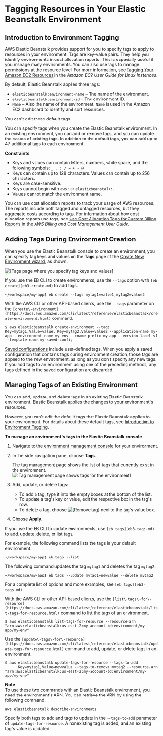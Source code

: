 # Tagging Resources in Your Elastic Beanstalk Environment<a name="using-features.tagging"></a>

## Introduction to Environment Tagging<a name="using-features.tagging.intro"></a>

AWS Elastic Beanstalk provides support for you to specify tags to apply to resources in your environment\. Tags are key\-value pairs\. They help you identify environments in cost allocation reports\. This is especially useful if you manage many environments\. You can also use tags to manage permissions at the resource level\. For more information, see [Tagging Your Amazon EC2 Resources](https://docs.aws.amazon.com/AWSEC2/latest/UserGuide/Using_Tags.html) in the *Amazon EC2 User Guide for Linux Instances*\.

By default, Elastic Beanstalk applies three tags:
+ `elasticbeanstalk:environment-name` – The name of the environment\. 
+ `elasticbeanstalk:environment-id` – The environment ID\.
+ `Name` – Also the name of the environment\. `Name` is used in the Amazon EC2 dashboard to identify and sort resources\.

You can't edit these default tags\.

You can specify tags when you create the Elastic Beanstalk environment\. In an existing environment, you can add or remove tags, and you can update the values of existing tags\. In addition to the default tags, you can add up to 47 additional tags to each environment\.

**Constraints**
+ Keys and values can contain letters, numbers, white space, and the following symbols: `_ . : / = + - @`
+ Keys can contain up to 128 characters\. Values can contain up to 256 characters\.
+ Keys are case\-sensitive\.
+ Keys cannot begin with `aws:` or `elasticbeanstalk:`\.
+ Values cannot match the environment name\.

You can use cost allocation reports to track your usage of AWS resources\. The reports include both tagged and untagged resources, but they aggregate costs according to tags\. For information about how cost allocation reports use tags, see [Use Cost Allocation Tags for Custom Billing Reports](https://docs.aws.amazon.com/awsaccountbilling/latest/aboutv2/allocation.html) in the *AWS Billing and Cost Management User Guide*\.

## Adding Tags During Environment Creation<a name="using-features.tagging.create"></a>

When you use the Elastic Beanstalk console to create an environment, you can specify tag keys and values on the **Tags** page of the [Create New Environment wizard](environments-create-wizard.md), as shown\.

![\[Tags page where you specify tag keys and values\]](http://docs.aws.amazon.com/elasticbeanstalk/latest/dg/images/environment-create-tags.png)

If you use the EB CLI to create environments, use the `--tags` option with `[eb create](eb3-create.md)` to add tags\.

```
~/workspace/my-app$ eb create --tags mytag1=value1,mytag2=value2
```

With the AWS CLI or other API\-based clients, use the `--tags` parameter on the `[create\-environment](https://docs.aws.amazon.com/cli/latest/reference/elasticbeanstalk/create-environment.html)` command\.

```
$ aws elasticbeanstalk create-environment --tags Key=mytag1,Value=value1 Key=mytag2,Value=value2 --application-name my-app --environment-name my-env --cname-prefix my-app --version-label v1 --template-name my-saved-config
```

[Saved configurations](environment-configuration-methods-before.md#configuration-options-before-savedconfig) include user\-defined tags\. When you apply a saved configuration that contains tags during environment creation, those tags are applied to the new environment, as long as you don't specify any new tags\. If you add tags to an environment using one of the preceding methods, any tags defined in the saved configuration are discarded\.

## Managing Tags of an Existing Environment<a name="using-features.tagging.manage"></a>

You can add, update, and delete tags in an existing Elastic Beanstalk environment\. Elastic Beanstalk applies the changes to your environment's resources\.

However, you can't edit the default tags that Elastic Beanstalk applies to your environment\. For details about these default tags, see [Introduction to Environment Tagging](#using-features.tagging.intro)\.

**To manage an environment's tags in the Elastic Beanstalk console**

1. Navigate to the [environment management console](environments-console.md) for your environment\.

1. In the side navigation pane, choose **Tags**\.

   The tag management page shows the list of tags that currently exist in the environment\.  
![\[Tag management page shows tags for the environment\]](http://docs.aws.amazon.com/elasticbeanstalk/latest/dg/images/environment-manage-tags.png)

1. Add, update, or delete tags:
   + To add a tag, type it into the empty boxes at the bottom of the list\.
   + To update a tag's key or value, edit the respective box in the tag's row\.
   + To delete a tag, choose ![\[Remove tag\]](http://docs.aws.amazon.com/elasticbeanstalk/latest/dg/images/x.png) next to the tag's value box\.

1. Choose **Apply**\.

If you use the EB CLI to update environments, use `[eb tags](eb3-tags.md)` to add, update, delete, or list tags\.

For example, the following command lists the tags in your default environment\.

```
~/workspace/my-app$ eb tags --list
```

The following command updates the tag `mytag1` and deletes the tag `mytag2`\.

```
~/workspace/my-app$ eb tags --update mytag1=newvalue --delete mytag2
```

For a complete list of options and more examples, see `[eb tags](eb3-tags.md)`\.

With the AWS CLI or other API\-based clients, use the `[list\-tags\-for\-resource](https://docs.aws.amazon.com/cli/latest/reference/elasticbeanstalk/list-tags-for-resource.html)` command to list the tags of an environment\.

```
$ aws elasticbeanstalk list-tags-for-resource --resource-arn "arn:aws:elasticbeanstalk:us-east-2:my-account-id:environment/my-app/my-env"
```

Use the `[update\-tags\-for\-resource](https://docs.aws.amazon.com/cli/latest/reference/elasticbeanstalk/update-tags-for-resource.html)` command to add, update, or delete tags in an environment\.

```
$ aws elasticbeanstalk update-tags-for-resource --tags-to-add
      Key=mytag1,Value=newvalue --tags-to-remove mytag2 --resource-arn "arn:aws:elasticbeanstalk:us-east-2:my-account-id:environment/my-app/my-env"
```

**Note**  
To use these two commands with an Elastic Beanstalk environment, you need the environment's ARN\. You can retrieve the ARN by using the following command\.  

```
aws elasticbeanstalk describe-environments
```
Specify both tags to add and tags to update in the `--tags-to-add` parameter of `update-tags-for-resource`\. A nonexisting tag is added, and an existing tag's value is updated\.